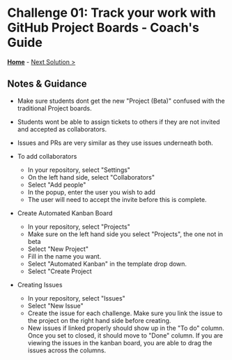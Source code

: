 # Challenge 01: Track your work with GitHub Project Boards - Coach's Guide

**[Home](./README.md)** - [Next Solution >](./Solution-02.md)

## Notes & Guidance

- Make sure students dont get the new "Project (Beta)" confused with the traditional Project boards.
- Students wont be able to assign tickets to others if they are not invited and accepted as collaborators.
- Issues and PRs are very similar as they use issues underneath both.

- To add collaborators
    - In your repository, select "Settings"
    - On the left hand side, select "Collaborators"
    - Select "Add people"
    - In the popup, enter the user you wish to add
    - The user will need to accept the invite before this is complete.
- Create Automated Kanban Board
    - In your repository, select "Projects"
    - Make sure on the left hand side you select "Projects", the one not in beta
    - Select "New Project"
    - Fill in the name you want.
    - Select "Automated Kanban" in the template drop down.
    - Select "Create Project
- Creating Issues
    - In your repository, select "Issues" 
    - Select "New Issue"
    - Create the issue for each challenge.  Make sure you link the issue to the project on the right hand side before creating.
    - New issues if linked properly should show up in the "To do" column.  Once you set to closed, it should move to "Done" column.  If you are viewing the issues in the kanban board, you are able to drag the issues across the columns.